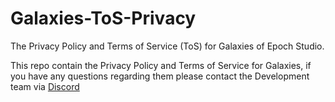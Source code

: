 # Galaxies-ToS-Privacy
The Privacy Policy and Terms of Service (ToS) for Galaxies of Epoch Studio.

This repo contain the Privacy Policy and Terms of Service for Galaxies, if you have any questions regarding them please contact the Development team via [Discord](https://discord.gg/P9sT95Fh)
